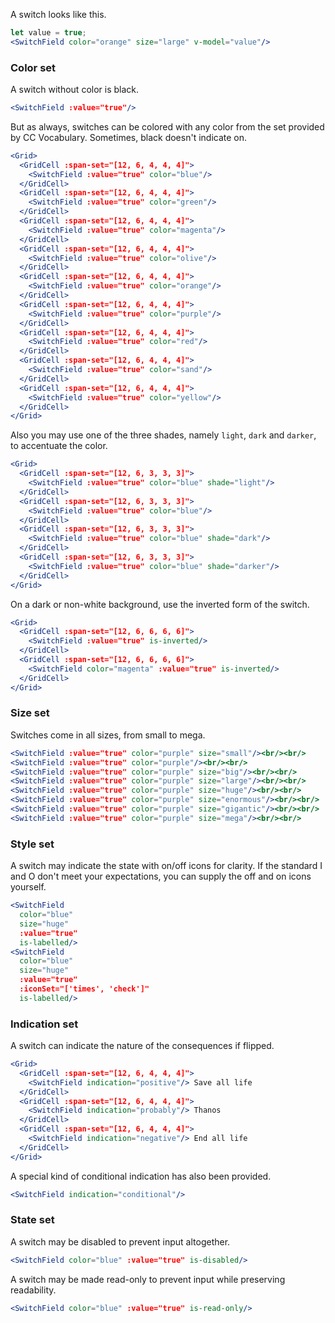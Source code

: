 A switch looks like this.

```jsx
let value = true;
<SwitchField color="orange" size="large" v-model="value"/>
```

### Color set

A switch without color is black.

```jsx
<SwitchField :value="true"/>
```

But as always, switches can be colored with any color from the set provided by
CC Vocabulary. Sometimes, black doesn't indicate on.

```jsx
<Grid>
  <GridCell :span-set="[12, 6, 4, 4, 4]">
    <SwitchField :value="true" color="blue"/>
  </GridCell>
  <GridCell :span-set="[12, 6, 4, 4, 4]">
    <SwitchField :value="true" color="green"/>
  </GridCell>
  <GridCell :span-set="[12, 6, 4, 4, 4]">
    <SwitchField :value="true" color="magenta"/>
  </GridCell>
  <GridCell :span-set="[12, 6, 4, 4, 4]">
    <SwitchField :value="true" color="olive"/>
  </GridCell>
  <GridCell :span-set="[12, 6, 4, 4, 4]">
    <SwitchField :value="true" color="orange"/>
  </GridCell>
  <GridCell :span-set="[12, 6, 4, 4, 4]">
    <SwitchField :value="true" color="purple"/>
  </GridCell>
  <GridCell :span-set="[12, 6, 4, 4, 4]">
    <SwitchField :value="true" color="red"/>
  </GridCell>
  <GridCell :span-set="[12, 6, 4, 4, 4]">
    <SwitchField :value="true" color="sand"/>
  </GridCell>
  <GridCell :span-set="[12, 6, 4, 4, 4]">
    <SwitchField :value="true" color="yellow"/>
  </GridCell>
</Grid>
```

Also you may use one of the three shades, namely `light`, `dark` and `darker`, 
to accentuate the color.

```jsx
<Grid>
  <GridCell :span-set="[12, 6, 3, 3, 3]">
    <SwitchField :value="true" color="blue" shade="light"/>
  </GridCell>
  <GridCell :span-set="[12, 6, 3, 3, 3]">
    <SwitchField :value="true" color="blue"/>
  </GridCell>
  <GridCell :span-set="[12, 6, 3, 3, 3]">
    <SwitchField :value="true" color="blue" shade="dark"/>
  </GridCell>
  <GridCell :span-set="[12, 6, 3, 3, 3]">
    <SwitchField :value="true" color="blue" shade="darker"/>
  </GridCell>
</Grid>
```

On a dark or non-white background, use the inverted form of the switch.

```jsx { "props": { "className": "dark-background" } }
<Grid>
  <GridCell :span-set="[12, 6, 6, 6, 6]">
    <SwitchField :value="true" is-inverted/>
  </GridCell>
  <GridCell :span-set="[12, 6, 6, 6, 6]">
    <SwitchField color="magenta" :value="true" is-inverted/>
  </GridCell>
</Grid>
```

### Size set

Switches come in all sizes, from small to mega.

```jsx { "props": { "className": "contain-content" } }
<SwitchField :value="true" color="purple" size="small"/><br/><br/>
<SwitchField :value="true" color="purple"/><br/><br/>
<SwitchField :value="true" color="purple" size="big"/><br/><br/>
<SwitchField :value="true" color="purple" size="large"/><br/><br/>
<SwitchField :value="true" color="purple" size="huge"/><br/><br/>
<SwitchField :value="true" color="purple" size="enormous"/><br/><br/>
<SwitchField :value="true" color="purple" size="gigantic"/><br/><br/>
<SwitchField :value="true" color="purple" size="mega"/><br/><br/>
```

### Style set

A switch may indicate the state with on/off icons for clarity. If the standard
I and O don't meet your expectations, you can supply the off and on icons 
yourself.

```jsx
<SwitchField
  color="blue" 
  size="huge" 
  :value="true"
  is-labelled/>
<SwitchField
  color="blue" 
  size="huge"
  :value="true"
  :iconSet="['times', 'check']"
  is-labelled/>
```

### Indication set

A switch can indicate the nature of the consequences if flipped.

```jsx
<Grid>
  <GridCell :span-set="[12, 6, 4, 4, 4]">
    <SwitchField indication="positive"/> Save all life
  </GridCell>
  <GridCell :span-set="[12, 6, 4, 4, 4]">
    <SwitchField indication="probably"/> Thanos
  </GridCell>
  <GridCell :span-set="[12, 6, 4, 4, 4]">
    <SwitchField indication="negative"/> End all life
  </GridCell>
</Grid>
```

A special kind of conditional indication has also been provided.

```jsx
<SwitchField indication="conditional"/>
```

### State set

A switch may be disabled to prevent input altogether.

```jsx
<SwitchField color="blue" :value="true" is-disabled/>
```

A switch may be made read-only to prevent input while preserving readability.

```jsx
<SwitchField color="blue" :value="true" is-read-only/>
```
